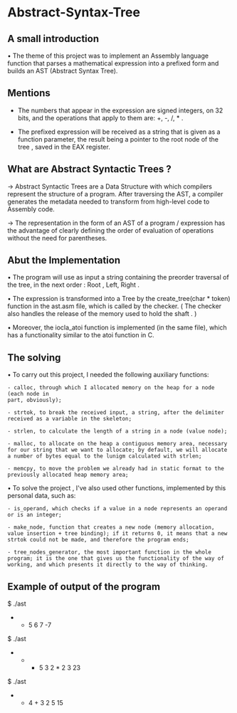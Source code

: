 # Abstract-Syntax-Tree

## A small introduction

• The theme of this project was to implement an Assembly language function that parses a mathematical expression into a prefixed form and builds an AST (Abstract Syntax Tree).

## Mentions 

- The numbers that appear in the expression are signed integers, on 32 bits, and the operations that apply to them are: +, -, /, * . 

- The prefixed expression will be received as a string that is given as a function parameter, the result being a pointer to the root node of the tree , saved in the EAX register.

## What are Abstract Syntactic Trees ?

-> Abstract Syntactic Trees are a Data Structure with which compilers represent the structure of a program. After traversing the AST, a compiler generates the metadata needed to transform from high-level code to Assembly code.

-> The representation in the form of an AST of a program / expression has the advantage of clearly defining the order of evaluation of operations without the need for parentheses.


## Abut the Implementation

• The program will use as input a string containing the preorder traversal of the tree, in the next order : Root , Left, Right .

• The expression is transformed into a Tree by the create_tree(char * token) function in the ast.asm file, which is called by the checker. 
 ( The checker also handles the release of the memory used to hold the shaft . )

• Moreover, the iocla_atoi function is implemented (in the same file), which has a functionality similar to the atoi function in C.
## The solving 

• To carry out this project, I needed the following auxiliary functions:

    - calloc, through which I allocated memory on the heap for a node (each node in
    part, obviously);
    
    - strtok, to break the received input, a string, after the delimiter  received as a variable in the skeleton;
    
    - strlen, to calculate the length of a string in a node (value node);
    
    - malloc, to allocate on the heap a contiguous memory area, necessary for our string that we want to allocate; by default, we will allocate a number of bytes equal to the lunigm calculated with strlen;
    
    - memcpy, to move the problem we already had in static format to the previously allocated heap memory area;

• To solve the project , I've also used other functions, implemented by this personal data, such as:
 
    - is_operand, which checks if a value in a node represents an operand or is an integer;
    
    - make_node, function that creates a new node (memory allocation, value insertion + tree binding); if it returns 0, it means that a new strtok could not be made, and therefore the program ends;
    
    - tree_nodes_generator, the most important function in the whole program; it is the one that gives us the functionality of the way of working, and which presents it directly to the way of thinking.
    
   ## Example of output of the program
   
$ ./ast
* -  5 6 7
-7

$ ./ast
+ + * 5 3 2 * 2 3 
23

$ ./ast 
- * 4 + 3 2 5
15
